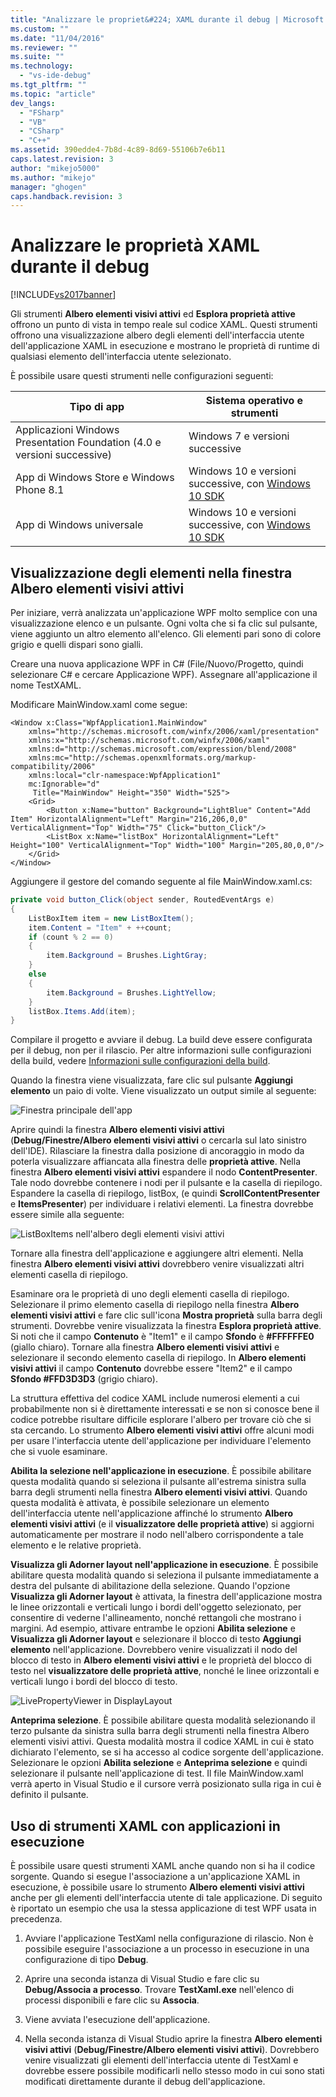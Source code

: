 ```yaml
---
title: "Analizzare le propriet&#224; XAML durante il debug | Microsoft Docs"
ms.custom: ""
ms.date: "11/04/2016"
ms.reviewer: ""
ms.suite: ""
ms.technology: 
  - "vs-ide-debug"
ms.tgt_pltfrm: ""
ms.topic: "article"
dev_langs: 
  - "FSharp"
  - "VB"
  - "CSharp"
  - "C++"
ms.assetid: 390edde4-7b8d-4c89-8d69-55106b7e6b11
caps.latest.revision: 3
author: "mikejo5000"
ms.author: "mikejo"
manager: "ghogen"
caps.handback.revision: 3
---
```

# Analizzare le propriet&#224; XAML durante il debug
[!INCLUDE[vs2017banner](../code-quality/includes/vs2017banner.md)]

Gli strumenti **Albero elementi visivi attivi** ed **Esplora proprietà attive** offrono un punto di vista in tempo reale sul codice XAML.  Questi strumenti offrono una visualizzazione albero degli elementi dell'interfaccia utente dell'applicazione XAML in esecuzione e mostrano le proprietà di runtime di qualsiasi elemento dell'interfaccia utente selezionato.  
  
 È possibile usare questi strumenti nelle configurazioni seguenti:  
  
|Tipo di app|Sistema operativo e strumenti|  
|-----------------|-----------------------------------|  
|Applicazioni Windows Presentation Foundation \(4.0 e versioni successive\)|Windows 7 e versioni successive|  
|App di Windows Store e Windows Phone 8.1|Windows 10 e versioni successive, con [Windows 10 SDK](https://dev.windows.com/it-it/downloads/windows-10-sdk)|  
|App di Windows universale|Windows 10 e versioni successive, con [Windows 10 SDK](https://dev.windows.com/it-it/downloads/windows-10-sdk)|  
  
## Visualizzazione degli elementi nella finestra Albero elementi visivi attivi  
 Per iniziare, verrà analizzata un'applicazione WPF molto semplice con una visualizzazione elenco e un pulsante.  Ogni volta che si fa clic sul pulsante, viene aggiunto un altro elemento all'elenco.  Gli elementi pari sono di colore grigio e quelli dispari sono gialli.  
  
 Creare una nuova applicazione WPF in C\# \(File\/Nuovo\/Progetto, quindi selezionare C\# e cercare Applicazione WPF\).  Assegnare all'applicazione il nome TestXAML.  
  
 Modificare MainWindow.xaml come segue:  
  
```xaml  
<Window x:Class="WpfApplication1.MainWindow"  
    xmlns="http://schemas.microsoft.com/winfx/2006/xaml/presentation"  
    xmlns:x="http://schemas.microsoft.com/winfx/2006/xaml"  
    xmlns:d="http://schemas.microsoft.com/expression/blend/2008"  
    xmlns:mc="http://schemas.openxmlformats.org/markup-compatibility/2006"  
    xmlns:local="clr-namespace:WpfApplication1"  
    mc:Ignorable="d"  
     Title="MainWindow" Height="350" Width="525">  
    <Grid>  
        <Button x:Name="button" Background="LightBlue" Content="Add Item" HorizontalAlignment="Left" Margin="216,206,0,0" VerticalAlignment="Top" Width="75" Click="button_Click"/>  
        <ListBox x:Name="listBox" HorizontalAlignment="Left" Height="100" VerticalAlignment="Top" Width="100" Margin="205,80,0,0"/>  
    </Grid>  
</Window>  
```  
  
 Aggiungere il gestore del comando seguente al file MainWindow.xaml.cs:  
  
```c#  
private void button_Click(object sender, RoutedEventArgs e)  
{  
    ListBoxItem item = new ListBoxItem();  
    item.Content = "Item" + ++count;  
    if (count % 2 == 0)  
    {  
        item.Background = Brushes.LightGray;  
    }  
    else  
    {  
        item.Background = Brushes.LightYellow;  
    }  
    listBox.Items.Add(item);  
}  
```  
  
 Compilare il progetto e avviare il debug.  La build deve essere configurata per il debug, non per il rilascio.  Per altre informazioni sulle configurazioni della build, vedere [Informazioni sulle configurazioni della build](../ide/understanding-build-configurations.md).  
  
 Quando la finestra viene visualizzata, fare clic sul pulsante **Aggiungi elemento** un paio di volte.  Viene visualizzato un output simile al seguente:  
  
 ![Finestra principale dell'app](../debugger/media/livevisualtree-app.png "LiveVIsualTree\-App")  
  
 Aprire quindi la finestra **Albero elementi visivi attivi** \(**Debug\/Finestre\/Albero elementi visivi attivi** o cercarla sul lato sinistro dell'IDE\).  Rilasciare la finestra dalla posizione di ancoraggio in modo da poterla visualizzare affiancata alla finestra delle **proprietà attive**.  Nella finestra **Albero elementi visivi attivi** espandere il nodo **ContentPresenter**.  Tale nodo dovrebbe contenere i nodi per il pulsante e la casella di riepilogo.  Espandere la casella di riepilogo, listBox, \(e quindi **ScrollContentPresenter** e **ItemsPresenter**\) per individuare i relativi elementi.  La finestra dovrebbe essere simile alla seguente:  
  
 ![ListBoxItems nell'albero degli elementi visivi attivi](../debugger/media/livevisualtree-listboxitems.png "LiveVisualTree\-ListBoxItems")  
  
 Tornare alla finestra dell'applicazione e aggiungere altri elementi.  Nella finestra **Albero elementi visivi attivi** dovrebbero venire visualizzati altri elementi casella di riepilogo.  
  
 Esaminare ora le proprietà di uno degli elementi casella di riepilogo.  Selezionare il primo elemento casella di riepilogo nella finestra **Albero elementi visivi attivi** e fare clic sull'icona **Mostra proprietà** sulla barra degli strumenti.  Dovrebbe venire visualizzata la finestra **Esplora proprietà attive**.  Si noti che il campo **Contenuto** è "Item1" e il campo **Sfondo** è **\#FFFFFFE0** \(giallo chiaro\).  Tornare alla finestra **Albero elementi visivi attivi** e selezionare il secondo elemento casella di riepilogo.  In **Albero elementi visivi attivi** il campo **Contenuto** dovrebbe essere "Item2" e il campo **Sfondo \#FFD3D3D3** \(grigio chiaro\).  
  
 La struttura effettiva del codice XAML include numerosi elementi a cui probabilmente non si è direttamente interessati e se non si conosce bene il codice potrebbe risultare difficile esplorare l'albero per trovare ciò che si sta cercando.  Lo strumento **Albero elementi visivi attivi** offre alcuni modi per usare l'interfaccia utente dell'applicazione per individuare l'elemento che si vuole esaminare.  
  
 **Abilita la selezione nell'applicazione in esecuzione**.  È possibile abilitare questa modalità quando si seleziona il pulsante all'estrema sinistra sulla barra degli strumenti nella finestra **Albero elementi visivi attivi**.  Quando questa modalità è attivata, è possibile selezionare un elemento dell'interfaccia utente nell'applicazione affinché lo strumento **Albero elementi visivi attivi** \(e il **visualizzatore delle proprietà attive**\) si aggiorni automaticamente per mostrare il nodo nell'albero corrispondente a tale elemento e le relative proprietà.  
  
 **Visualizza gli Adorner layout nell'applicazione in esecuzione**.  È possibile abilitare questa modalità quando si seleziona il pulsante immediatamente a destra del pulsante di abilitazione della selezione.  Quando l'opzione **Visualizza gli Adorner layout** è attivata, la finestra dell'applicazione mostra le linee orizzontali e verticali lungo i bordi dell'oggetto selezionato, per consentire di vederne l'allineamento, nonché rettangoli che mostrano i margini.  Ad esempio, attivare entrambe le opzioni **Abilita selezione** e **Visualizza gli Adorner layout** e selezionare il blocco di testo **Aggiungi elemento** nell'applicazione.  Dovrebbero venire visualizzati il nodo del blocco di testo in **Albero elementi visivi attivi** e le proprietà del blocco di testo nel **visualizzatore delle proprietà attive**, nonché le linee orizzontali e verticali lungo i bordi del blocco di testo.  
  
 ![LivePropertyViewer in DisplayLayout](../debugger/media/livevisualtreelivepropertyviewer-displaylayout.png "LiveVisualTreeLivePropertyViewer\-DisplayLayout")  
  
 **Anteprima selezione**.  È possibile abilitare questa modalità selezionando il terzo pulsante da sinistra sulla barra degli strumenti nella finestra Albero elementi visivi attivi.  Questa modalità mostra il codice XAML in cui è stato dichiarato l'elemento, se si ha accesso al codice sorgente dell'applicazione.  Selezionare le opzioni **Abilita selezione** e **Anteprima selezione** e quindi selezionare il pulsante nell'applicazione di test.  Il file MainWindow.xaml verrà aperto in Visual Studio e il cursore verrà posizionato sulla riga in cui è definito il pulsante.  
  
## Uso di strumenti XAML con applicazioni in esecuzione  
 È possibile usare questi strumenti XAML anche quando non si ha il codice sorgente.  Quando si esegue l'associazione a un'applicazione XAML in esecuzione, è possibile usare lo strumento **Albero elementi visivi attivi** anche per gli elementi dell'interfaccia utente di tale applicazione.  Di seguito è riportato un esempio che usa la stessa applicazione di test WPF usata in precedenza.  
  
1.  Avviare l'applicazione TestXaml nella configurazione di rilascio.  Non è possibile eseguire l'associazione a un processo in esecuzione in una configurazione di tipo **Debug**.  
  
2.  Aprire una seconda istanza di Visual Studio e fare clic su **Debug\/Associa a processo**.  Trovare **TestXaml.exe** nell'elenco di processi disponibili e fare clic su **Associa**.  
  
3.  Viene avviata l'esecuzione dell'applicazione.  
  
4.  Nella seconda istanza di Visual Studio aprire la finestra **Albero elementi visivi attivi** \(**Debug\/Finestre\/Albero elementi visivi attivi**\).  Dovrebbero venire visualizzati gli elementi dell'interfaccia utente di TestXaml e dovrebbe essere possibile modificarli nello stesso modo in cui sono stati modificati direttamente durante il debug dell'applicazione.